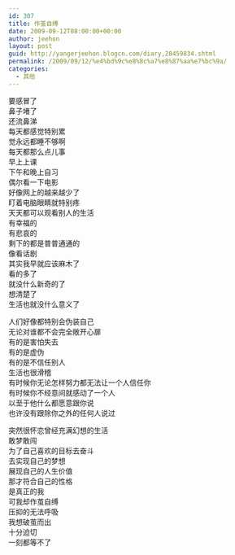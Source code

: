 ```yaml
---
id: 307
title: 作茧自缚
date: 2009-09-12T08:00:00+00:00
author: jeehon
layout: post
guid: http://yangerjeehon.blogcn.com/diary,28459834.shtml
permalink: /2009/09/12/%e4%bd%9c%e8%8c%a7%e8%87%aa%e7%bc%9a/
categories:
  - 其他
---
```

要感冒了  
鼻子堵了  
还流鼻涕  
每天都感觉特别累  
觉永远都睡不够啊  
每天都那么点儿事  
早上上课  
下午和晚上自习  
偶尔看一下电影  
好像网上的越来越少了  
盯着电脑眼睛就特别疼  
天天都可以观看别人的生活  
有幸福的  
有悲哀的  
剩下的都是普普通通的  
像看话剧  
其实我早就应该麻木了  
看的多了  
就没什么新奇的了  
想清楚了  
生活也就没什么意义了

人们好像都特别会伪装自己  
无论对谁都不会完全敞开心扉  
有的是害怕失去  
有的是虚伪  
有的是不信任别人  
生活也很滑稽  
有时候你无论怎样努力都无法让一个人信任你  
有时候你不经意间就感动了一个人  
以至于他什么都愿意跟你说  
也许没有跟除你之外的任何人说过

突然很怀恋曾经充满幻想的生活  
敢梦敢闯  
为了自己喜欢的目标去奋斗  
去实现自己的梦想  
展现自己的人生价值  
那才符合自己的性格  
是真正的我  
可我却作茧自缚  
压抑的无法呼吸  
我想破茧而出  
十分迫切  
一刻都等不了